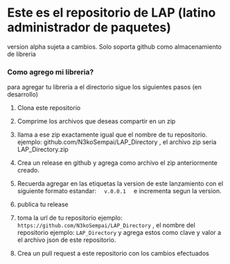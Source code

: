 # Este es el repositorio de LAP  (latino administrador de paquetes)

version alpha sujeta a cambios. Solo soporta github como almacenamiento de libreria

### Como agrego mi libreria?

para agregar tu libreria a el directorio sigue los siguientes pasos (en desarrollo)

1. Clona este repositorio

2. Comprime los archivos que deseas compartir en un zip

3. llama a ese zip exactamente igual que el nombre de tu repositorio. ejemplo: github.com/N3koSempai/LAP_Directory , el archivo zip seria LAP_Directory.zip

4. Crea un release en github y agrega como archivo el zip anteriormente creado.

5. Recuerda agregar en las etiquetas la version de este lanzamiento con el siguiente formato estandar:    ```   v.0.0.1   ```     e incrementa segun la version.

6. publica tu release

7. toma la url de tu repositorio ejemplo:                                                                                       ``` https://github.com/N3koSempai/LAP_Directory```  , el nombre del repositorio ejemplo: ```LAP_Directory``` y agrega estos como clave y valor a el archivo json de este repositorio.

8. Crea un pull request a este repositorio con los cambios efectuados
